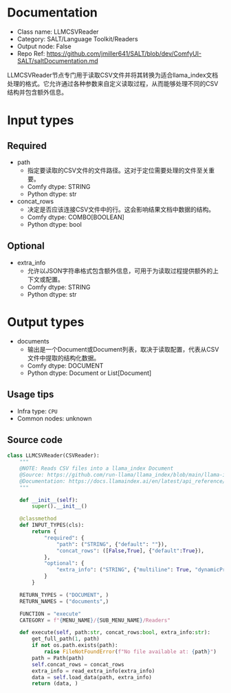 
# Documentation
- Class name: LLMCSVReader
- Category: SALT/Language Toolkit/Readers
- Output node: False
- Repo Ref: https://github.com/jmiller641/SALT/blob/dev/ComfyUI-SALT/saltDocumentation.md

LLMCSVReader节点专门用于读取CSV文件并将其转换为适合llama_index文档处理的格式。它允许通过各种参数来自定义读取过程，从而能够处理不同的CSV结构并包含额外信息。

# Input types
## Required
- path
    - 指定要读取的CSV文件的文件路径。这对于定位需要处理的文件至关重要。
    - Comfy dtype: STRING
    - Python dtype: str
- concat_rows
    - 决定是否应该连接CSV文件中的行。这会影响结果文档中数据的结构。
    - Comfy dtype: COMBO[BOOLEAN]
    - Python dtype: bool
## Optional
- extra_info
    - 允许以JSON字符串格式包含额外信息，可用于为读取过程提供额外的上下文或配置。
    - Comfy dtype: STRING
    - Python dtype: str

# Output types
- documents
    - 输出是一个Document或Document列表，取决于读取配置，代表从CSV文件中提取的结构化数据。
    - Comfy dtype: DOCUMENT
    - Python dtype: Document or List[Document]


## Usage tips
- Infra type: `CPU`
- Common nodes: unknown


## Source code
```python
class LLMCSVReader(CSVReader):
    """
    @NOTE: Reads CSV files into a llama_index Document
    @Source: https://github.com/run-llama/llama_index/blob/main/llama-index-integrations/readers/llama-index-readers-file/llama_index/readers/file/tabular/base.py
    @Documentation: https://docs.llamaindex.ai/en/latest/api_reference/readers/file/#llama_index.readers.file.CSVReader
    """

    def __init__(self):
        super().__init__()

    @classmethod
    def INPUT_TYPES(cls):
        return {
            "required": {
                "path": ("STRING", {"default": ""}),
                "concat_rows": ([False,True], {"default":True}),
            },
            "optional": {
                "extra_info": ("STRING", {"multiline": True, "dynamicPrompts": False, "default": "{}"}),
            }
        }

    RETURN_TYPES = ("DOCUMENT", )
    RETURN_NAMES = ("documents",)

    FUNCTION = "execute"
    CATEGORY = f"{MENU_NAME}/{SUB_MENU_NAME}/Readers"

    def execute(self, path:str, concat_rows:bool, extra_info:str):
        get_full_path(1, path)
        if not os.path.exists(path):
            raise FileNotFoundError(f"No file available at: {path}")
        path = Path(path)
        self.concat_rows = concat_rows
        extra_info = read_extra_info(extra_info)
        data = self.load_data(path, extra_info)
        return (data, )

```
